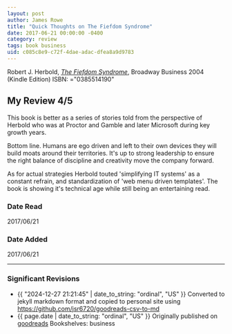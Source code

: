 ```yaml
---
layout: post
author: James Rowe
title: "Quick Thoughts on The Fiefdom Syndrome"
date: 2017-06-21 00:00:00 -0400
category: review
tags: book business
uid: c085c8e9-c72f-4dae-adac-dfea8a9d9783
---
```


Robert J. Herbold, *[The Fiefdom Syndrome](https://www.goodreads.com/book/show/7976981)*,  Broadway Business 2004 (Kindle Edition) ISBN: ="0385514190"

## My Review 4/5

This book is better as a series of stories told from the perspective of Herbold who was at Proctor and Gamble and later Microsoft during key growth years.

Bottom line. Humans are ego driven and left to their own devices they will build moats around their territories. It's up to strong leadership to ensure the right balance of discipline and creativity move the company forward.

As for actual strategies Herbold touted 'simplifying IT systems' as a constant refrain, and standardization of 'web menu driven templates'. The book is showing it's technical age while still being an entertaining read.

### Date Read
2017/06/21

### Date Added
2017/06/21

---

### Significant Revisions

- {{ "2024-12-27 21:21:45" | date_to_string: "ordinal", "US" }} Converted to jekyll markdown format and copied to personal site using <https://github.com/jsr6720/goodreads-csv-to-md>
- {{ page.date | date_to_string: "ordinal", "US" }} Originally published on [goodreads](https://www.goodreads.com) Bookshelves: business